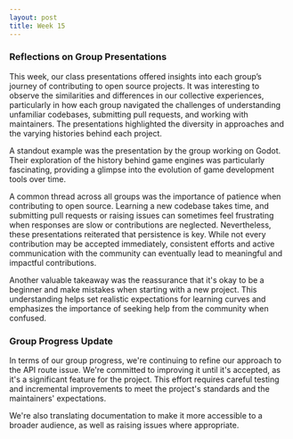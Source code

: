 ```yaml
---
layout: post
title: Week 15
---
```


### Reflections on Group Presentations
This week, our class presentations offered insights into each group’s journey of contributing to open source projects. It was interesting to observe the similarities and differences in our collective experiences, particularly in how each group navigated the challenges of understanding unfamiliar codebases, submitting pull requests, and working with maintainers. The presentations highlighted the diversity in approaches and the varying histories behind each project.

A standout example was the presentation by the group working on Godot. Their exploration of the history behind game engines was particularly fascinating, providing a glimpse into the evolution of game development tools over time.

A common thread across all groups was the importance of patience when contributing to open source. Learning a new codebase takes time, and submitting pull requests or raising issues can sometimes feel frustrating when responses are slow or contributions are neglected. Nevertheless, these presentations reiterated that persistence is key. While not every contribution may be accepted immediately, consistent efforts and active communication with the community can eventually lead to meaningful and impactful contributions.

Another valuable takeaway was the reassurance that it's okay to be a beginner and make mistakes when starting with a new project. This understanding helps set realistic expectations for learning curves and emphasizes the importance of seeking help from the community when confused.

### Group Progress Update
In terms of our group progress, we're continuing to refine our approach to the API route issue. We're committed to improving it until it's accepted, as it's a significant feature for the project. This effort requires careful testing and incremental improvements to meet the project's standards and the maintainers' expectations.

We're also translating documentation to make it more accessible to a broader audience, as well as raising issues where appropriate. 